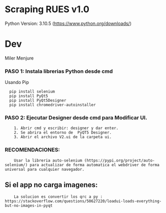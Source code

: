 # Scraping RUES v1.0
Python Version: 3.10.5 (https://www.python.org/downloads/)
# Dev
Miler Menjure

### PASO 1: Instala librerias Python desde cmd 
Usando Pip

      pip install selenium
      pip install PyQt5
      pip install PyQt5Designer
      pip install chromedriver-autoinstaller

### PASO 2: Ejecutar Designer desde cmd para Modificar UI.

        1. Abrir cmd y escribir: designer y dar enter.
        2. Se abrira el entorno de  PyQT5 Designer.
        3. Abrir el archivo V2.ui de la carpeta ui.

### RECOMENDACIONES:

        Usar la libreria auto-selenium (https://pypi.org/project/auto-selenium/) para actualizar de forma automatica el webdriver de forma universal para cualquier navegador.

## Si el app no carga imagenes:

        La solucion es convertir los qrc a py : https://stackoverflow.com/questions/50627220/loadui-loads-everything-but-no-images-in-pyqt